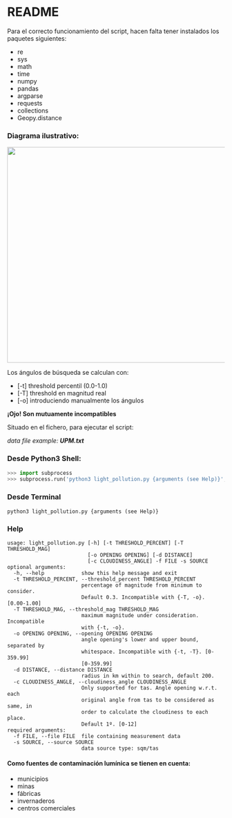 # README

Para el correcto funcionamiento del script, hacen falta tener instalados los paquetes siguientes:

* re
* sys
* math
* time
* numpy
* pandas
* argparse
* requests
* collections
* Geopy.distance



### Diagrama ilustrativo:

<image src="https://github.com/XiaoLuo95/Light_pollution/blob/master/images/threshold.png" width="775" height="500">

Los ángulos de búsqueda se calculan con:

* [-t] threshold percentil (0.0-1.0)
* [-T] threshold en magnitud real
* [-o] introduciendo manualmente los ángulos

**¡Ojo! Son mutuamente incompatibles**



Situado en el fichero, para ejecutar el script:

*data file example: __UPM.txt__* 

### Desde Python3 Shell:

```python
>>> import subprocess
>>> subprocess.run('python3 light_pollution.py {arguments (see Help)}', shell=True)
```

### Desde Terminal

```
python3 light_pollution.py {arguments (see Help)}
```

### Help
```
usage: light_pollution.py [-h] [-t THRESHOLD_PERCENT] [-T THRESHOLD_MAG]
                          [-o OPENING OPENING] [-d DISTANCE]
                          [-c CLOUDINESS_ANGLE] -f FILE -s SOURCE
optional arguments:
  -h, --help            show this help message and exit
  -t THRESHOLD_PERCENT, --threshold_percent THRESHOLD_PERCENT
                        percentage of magnitude from minimum to consider.
                        Default 0.3. Incompatible with {-T, -o}. [0.00-1.00]
  -T THRESHOLD_MAG, --threshold_mag THRESHOLD_MAG
                        maximum magnitude under consideration. Incompatible
                        with {-t, -o}.
  -o OPENING OPENING, --opening OPENING OPENING
                        angle opening's lower and upper bound, separated by
                        whitespace. Incompatible with {-t, -T}. [0-359.99]
                        [0-359.99]
  -d DISTANCE, --distance DISTANCE
                        radius in km within to search, default 200.
  -c CLOUDINESS_ANGLE, --cloudiness_angle CLOUDINESS_ANGLE
                        Only supported for tas. Angle opening w.r.t. each
                        original angle from tas to be considered as same, in
                        order to calculate the cloudiness to each place.
                        Default 1º. [0-12]
required arguments:
  -f FILE, --file FILE  file containing measurement data
  -s SOURCE, --source SOURCE
                        data source type: sqm/tas
```



#### Como fuentes de contaminación lumínica se tienen en cuenta:

* municipios
* minas
* fábricas
* invernaderos
* centros comerciales
